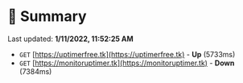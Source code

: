# 📖 Summary
Last updated: **1/11/2022, 11:52:25 AM**

- `GET` [https://uptimerfree.tk](https://uptimerfree.tk) - **Up** (5733ms)
- `GET` [https://monitoruptimer.tk](https://monitoruptimer.tk) - **Down** (7384ms)
